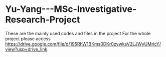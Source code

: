 # Yu-Yang---MSc-Investigative-Research-Project
These are the mainly used codes and files in the project
For the whole project please access https://drive.google.com/file/d/195RhW1BKms0DKr0zywksV2LJWyUMricY/view?usp=drive_link.
